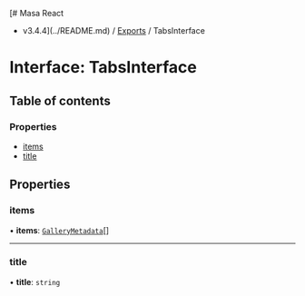 [# Masa React
 - v3.4.4](../README.md) / [Exports](../modules.md) / TabsInterface

# Interface: TabsInterface

## Table of contents

### Properties

- [items](TabsInterface.md#items)
- [title](TabsInterface.md#title)

## Properties

### items

• **items**: [`GalleryMetadata`](GalleryMetadata.md)[]

___

### title

• **title**: `string`
